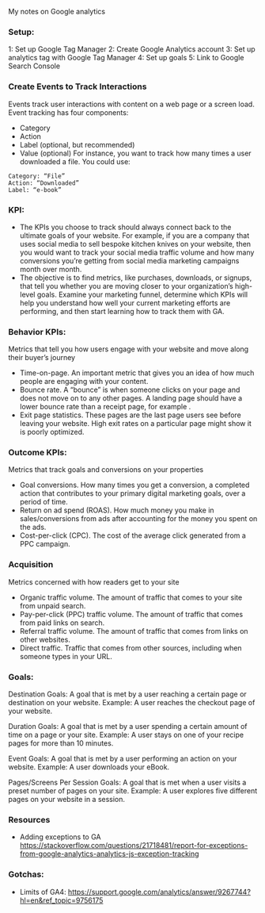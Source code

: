 My notes on Google analytics <!--more-->

### Setup:
1: Set up Google Tag Manager
2: Create Google Analytics account
3: Set up analytics tag with Google Tag Manager
4: Set up goals
5: Link to Google Search Console

### Create Events to Track Interactions
Events track user interactions with content on a web page or a screen load. Event tracking has four components:
- Category
- Action
- Label (optional, but recommended)
- Value (optional)
For instance, you want to track how many times a user downloaded a file. You could use:

```
Category: “File”
Action: “Downloaded”
Label: “e-book”
```

### KPI:
- The KPIs you choose to track should always connect back to the ultimate goals of your website. For example, if you are a company that uses social media to sell bespoke kitchen knives on your website, then you would want to track your social media traffic volume and how many conversions you’re getting from social media marketing campaigns month over month.
- The objective is to find metrics, like purchases, downloads, or signups, that tell you whether you are moving closer to your organization’s high-level goals. Examine your marketing funnel, determine which KPIs will help you understand how well your current marketing efforts are performing, and then start learning how to track them with GA.

### Behavior KPIs:
Metrics that tell you how users engage with your website and move along their buyer’s journey
- Time-on-page. An important metric that gives you an idea of how much people are engaging with your content.
- Bounce rate. A “bounce” is when someone clicks on your page and does not move on to any other pages. A landing page should have a lower bounce rate than a receipt page, for example .
- Exit page statistics. These pages are the last page users see before leaving your website. High exit rates on a particular page might show it is poorly optimized.

### Outcome KPIs:
Metrics that track goals and conversions on your properties
- Goal conversions. How many times you get a conversion, a completed action that contributes to your primary digital marketing goals, over a period of time.
- Return on ad spend (ROAS). How much money you make in sales/conversions from ads after accounting for the money you spent on the ads.
- Cost-per-click (CPC). The cost of the average click generated from a PPC campaign.

### Acquisition
Metrics concerned with how readers get to your site
- Organic traffic volume. The amount of traffic that comes to your site from unpaid search.
- Pay-per-click (PPC) traffic volume. The amount of traffic that comes from paid links on search.  
- Referral traffic volume. The amount of traffic that comes from links on other websites.
- Direct traffic. Traffic that comes from other sources, including when someone types in your URL.

### Goals:
Destination Goals: A goal that is met by a user reaching a certain page or destination on your website.
Example: A user reaches the checkout page of your website.

Duration Goals: A goal that is met by a user spending a certain amount of time on a page or your site.
Example: A user stays on one of your recipe pages for more than 10 minutes.

Event Goals: A goal that is met by a user performing an action on your website.
Example: A user downloads your eBook.

Pages/Screens Per Session Goals: A goal that is met when a user visits a preset number of pages on your site.
Example: A user explores five different pages on your website in a session.

### Resources
- Adding exceptions to GA https://stackoverflow.com/questions/21718481/report-for-exceptions-from-google-analytics-analytics-js-exception-tracking

### Gotchas:
- Limits of GA4: https://support.google.com/analytics/answer/9267744?hl=en&ref_topic=9756175
